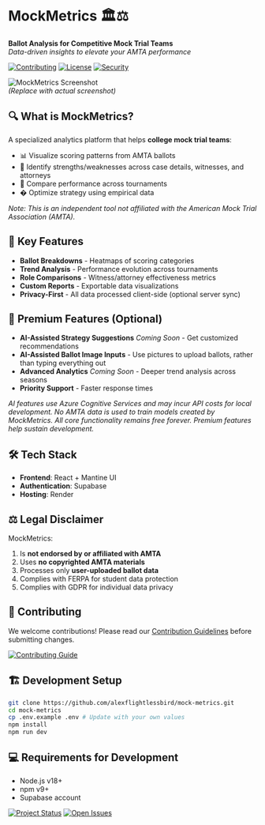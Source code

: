 # MockMetrics 🏛️⚖️

**Ballot Analysis for Competitive Mock Trial Teams**  
*Data-driven insights to elevate your AMTA performance*

[![Contributing](https://img.shields.io/badge/Contributions-Welcome-%23FF8300)](CONTRIBUTING.md)
[![License](https://img.shields.io/badge/license-MIT-blue)](LICENSE)
[![Security](https://img.shields.io/badge/Security-Policy-%2344CC11)](SECURITY.md)

![MockMetrics Screenshot](https://via.placeholder.com/800x400?text=MockMetrics+UI+Screenshot)  
*(Replace with actual screenshot)*

## 🔍 What is MockMetrics?
A specialized analytics platform that helps **college mock trial teams**:
- 📊 Visualize scoring patterns from AMTA ballots
- 🎯 Identify strengths/weaknesses across case details, witnesses, and attorneys
- 🔄 Compare performance across tournaments
- � Optimize strategy using empirical data

*Note: This is an independent tool not affiliated with the American Mock Trial Association (AMTA).*

## 🚀 Key Features
- **Ballot Breakdowns** - Heatmaps of scoring categories
- **Trend Analysis** - Performance evolution across tournaments
- **Role Comparisons** - Witness/attorney effectiveness metrics
- **Custom Reports** - Exportable data visualizations
- **Privacy-First** - All data processed client-side (optional server sync)

## 💎 Premium Features (Optional)
- **AI-Assisted Strategy Suggestions** *Coming Soon* - Get customized recommendations
- **AI-Assisted Ballot Image Inputs** - Use pictures to upload ballots, rather than typing everything out
- **Advanced Analytics** *Coming Soon* - Deeper trend analysis across seasons
- **Priority Support** - Faster response times

*AI features use Azure Cognitive Services and may incur API costs for local development. No AMTA data is used to train models created by MockMetrics.*
*All core functionality remains free forever. Premium features help sustain development.*

## 🛠️ Tech Stack
- **Frontend**: React + Mantine UI
- **Authentication**: Supabase
- **Hosting**: Render

## ⚖️ Legal Disclaimer
MockMetrics:
1. Is **not endorsed by or affiliated with AMTA**
2. Uses **no copyrighted AMTA materials** 
3. Processes only **user-uploaded ballot data**
4. Complies with FERPA for student data protection
5. Complies with GDPR for individual data privacy

## 🤝 Contributing
We welcome contributions! Please read our [Contribution Guidelines](CONTRIBUTING.md) before submitting changes.

[![Contributing Guide](https://img.shields.io/badge/Guide-CONTRIBUTING.md-blue)](CONTRIBUTING.md)

## 🏗️ Development Setup
```bash
git clone https://github.com/alexflightlessbird/mock-metrics.git
cd mock-metrics
cp .env.example .env # Update with your own values
npm install
npm run dev
```

## 💻 Requirements for Development
- Node.js v18+
- npm v9+
- Supabase account

[![Project Status](https://img.shields.io/badge/status-active-brightgreen)]()
[![Open Issues](https://img.shields.io/github/issues-raw/alexflightlessbird/mock-metrics)]()
